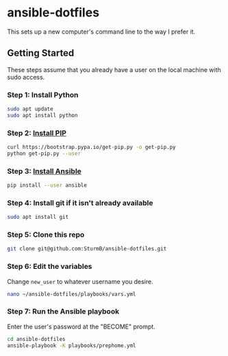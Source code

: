 # ansible-dotfiles

This sets up a new computer's command line to the way I prefer it.

## Getting Started

These steps assume that you already have a user on the local machine with sudo access.

### Step 1: Install Python

```zsh
sudo apt update
sudo apt install python
```

### Step 2: [Install PIP](https://docs.ansible.com/ansible/latest/installation_guide/intro_installation.html#installing-ansible-with-pip)

```zsh
curl https://bootstrap.pypa.io/get-pip.py -o get-pip.py
python get-pip.py --user
```

### Step 3: [Install Ansible](https://docs.ansible.com/ansible/latest/installation_guide/intro_installation.html#installing-ansible-with-pip)

```zsh
pip install --user ansible
```

### Step 4: Install git if it isn't already available

```zsh
sudo apt install git
```

### Step 5: Clone this repo

```zsh
git clone git@github.com:SturmB/ansible-dotfiles.git
```

### Step 6: Edit the variables

Change `new_user` to whatever username you desire.

```zsh
nano ~/ansible-dotfiles/playbooks/vars.yml
```

### Step 7: Run the Ansible playbook

Enter the user's password at the "BECOME" prompt.

```zsh
cd ansible-dotfiles
ansible-playbook -K playbooks/prephome.yml
```
